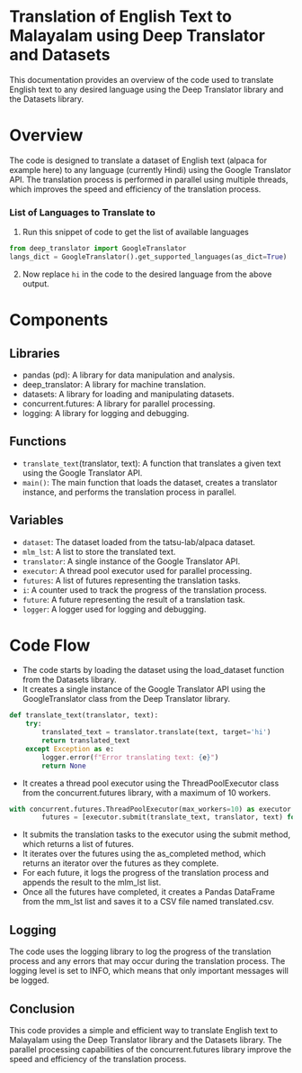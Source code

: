 # Translation of English Text to Malayalam using Deep Translator and Datasets
This documentation provides an overview of the code used to translate English text to any desired language using the Deep Translator library and the Datasets library.

# Overview
The code is designed to translate a dataset of English text (alpaca for example here) to any language (currently Hindi) using the Google Translator API. The translation process is performed in parallel using multiple threads, which improves the speed and efficiency of the translation process.

### List of Languages to Translate to
1) Run this snippet of code to get the list of available languages
```python
from deep_translator import GoogleTranslator
langs_dict = GoogleTranslator().get_supported_languages(as_dict=True)
```
2) Now replace `hi` in the code to the desired language from the above output.

# Components
## Libraries
* pandas (pd): A library for data manipulation and analysis.
* deep_translator: A library for machine translation.
* datasets: A library for loading and manipulating datasets.
* concurrent.futures: A library for parallel processing.
* logging: A library for logging and debugging.
## Functions
* `translate_text`(translator, text): A function that translates a given text using the Google Translator API.
* `main()`: The main function that loads the dataset, creates a translator instance, and performs the translation process in parallel.
## Variables
* `dataset`: The dataset loaded from the tatsu-lab/alpaca dataset.
* `mlm_lst`: A list to store the translated text.
* `translator`: A single instance of the Google Translator API.
* `executor`: A thread pool executor used for parallel processing.
* `futures`: A list of futures representing the translation tasks.
* `i`: A counter used to track the progress of the translation process.
* `future`: A future representing the result of a translation task.
* `logger`: A logger used for logging and debugging.
# Code Flow
- The code starts by loading the dataset using the load_dataset function from the Datasets library.
- It creates a single instance of the Google Translator API using the GoogleTranslator class from the Deep Translator library.
```python
def translate_text(translator, text):
    try:
        translated_text = translator.translate(text, target='hi')
        return translated_text
    except Exception as e:
        logger.error(f"Error translating text: {e}")
        return None
```
- It creates a thread pool executor using the ThreadPoolExecutor class from the concurrent.futures library, with a maximum of 10 workers.
```python
with concurrent.futures.ThreadPoolExecutor(max_workers=10) as executor:
        futures = [executor.submit(translate_text, translator, text) for text in dataset["train"]["text"]]
```
- It submits the translation tasks to the executor using the submit method, which returns a list of futures.
- It iterates over the futures using the as_completed method, which returns an iterator over the futures as they complete.
- For each future, it logs the progress of the translation process and appends the result to the mlm_lst list.
- Once all the futures have completed, it creates a Pandas DataFrame from the mm_lst list and saves it to a CSV file named translated.csv.
## Logging
The code uses the logging library to log the progress of the translation process and any errors that may occur during the translation process. The logging level is set to INFO, which means that only important messages will be logged.

## Conclusion
This code provides a simple and efficient way to translate English text to Malayalam using the Deep Translator library and the Datasets library. The parallel processing capabilities of the concurrent.futures library improve the speed and efficiency of the translation process.
